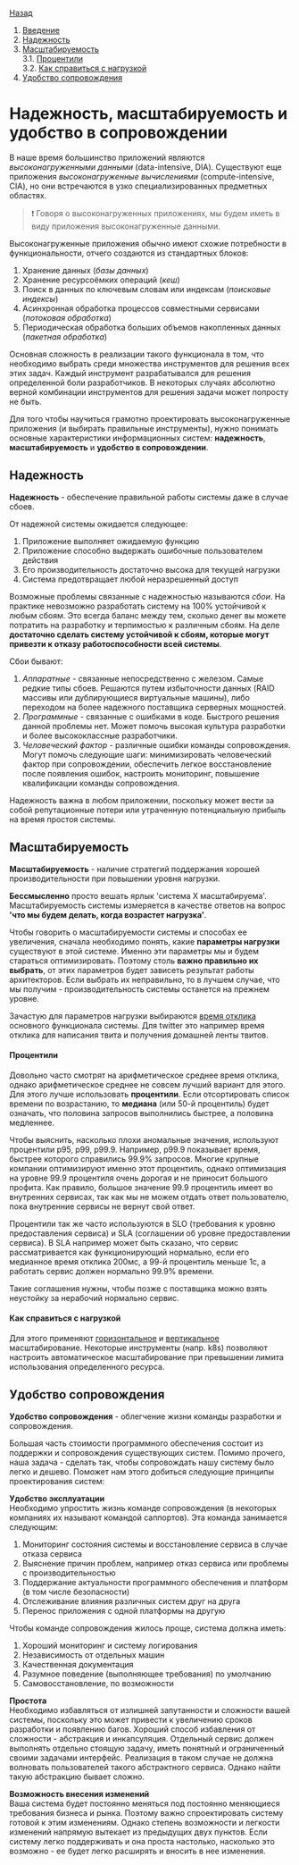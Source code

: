 [Назад](../README.md)

1. [Введение](#надежность,-масштабируемость-и-удобство-в-сопровождении)
2. [Надежность](#надежность)
3. [Масштабируемость](#масштабируемость)  
   3.1. [Процентили](#процентили)  
   3.2. [Как справиться с нагрузкой](#как-справиться-с-нагрузкой)
4. [Удобство сопровождения](#удобство-сопровождения)

# Надежность, масштабируемость и удобство в сопровождении
В наше время большинство приложений являются _высоконагруженными данными_ (data-intensive, DIA). Существуют еще 
приложения _высоконагруженные вычислениями_ (compute-intensive, CIA), но они встречаются в узко специализированных 
предметных областях.

> :exclamation: Говоря о высоконагруженных приложениях, мы будем иметь в виду приложения высоконагруженные данными. 

Высоконагруженные приложения обычно имеют схожие потребности в функциональности, отчего создаются из стандартных блоков:
1) Хранение данных (_базы данных_)
2) Хранение ресурсоёмких операций (_кеш_)
3) Поиск в данных по ключевым словам или индексам (_поисковые индексы_)
4) Асинхронная обработка процессов совместными сервисами (_потоковая обработка_)
5) Периодическая обработка больших объемов накопленных данных (_пакетная обработка_)

Основная сложность в реализации такого функционала в том, что необходимо выбрать среди множества инструментов 
для решения всех этих задач. Каждый инструмент разрабатывался для решения определенной боли разработчиков. В некоторых
случаях абсолютно верной комбинации инструментов для решения задачи может попросту не быть.

Для того чтобы научиться грамотно проектировать высоконагруженные приложения (и выбирать правильные инструменты), 
нужно понимать основные характеристики информационных систем: **надежность**, **масштабируемость** и 
**удобство в сопровождении**.

## Надежность
**Надежность** - обеспечение правильной работы системы даже в случае сбоев.

От надежной системы ожидается следующее:
1) Приложение выполняет ожидаемую функцию
2) Приложение способно выдержать ошибочные пользователем действия
3) Его производительность достаточно высока для текущей нагрузки
4) Система предотвращает любой неразрешенный доступ


Возможные проблемы связанные с надежностью называются _сбои_. На практике невозможно разработать систему на 100% 
устойчивой к любым сбоям. Это всегда баланс между тем, сколько денег вы можете потратить на разработку и терпимостью
к различным сбоям. На деле **достаточно сделать систему устойчивой к сбоям, которые могут привезти к отказу 
работоспособности всей системы**.

Сбои бывают:
1) _Аппаратные_ - связанные непосредственно с железом. Самые редкие типы сбоев. Решаются путем избыточности данных (RAID 
массивы или дублирующиеся виртуальные машины), либо переходом на более надежного поставщика серверных мощностей.
2) _Программные_ - связанные с ошибками в коде. Быстрого решения данной проблемы нет. Может помочь высокая культура 
разработки и более высококлассные разработчики.
3) _Человеческий фактор_ - различные ошибки команды сопровождения. Могут помочь следующие шаги: минимизировать 
человеческий фактор при сопровождении, обеспечить легкое восстановление после появления ошибок, настроить мониторинг, 
повышение квалификации команды сопровождения.

Надежность важна в любом приложении, поскольку может вести за собой репутационные потери или утраченную потенциальную 
прибыль на время простоя системы.

## Масштабируемость
**Масштабируемость** - наличие стратегий поддержания хорошей производительности при повышении уровня нагрузки. 

**Бессмысленно** просто вешать ярлык 'система Х масштабируема'. Масштабируемость системы измеряется в 
качестве ответов на вопрос **'что мы будем делать, когда возрастет нагрузка'**. 

Чтобы говорить о масштабируемости системы и способах ее увеличения, сначала необходимо понять, какие **параметры нагрузки**
существуют в этой системе. Именно эти параметры мы и будем стараться оптимизировать. Поэтому столь **важно правильно их 
выбрать**, от этих параметров будет зависеть результат работы архитекторов. Если выбрать их неправильно, то в лучшем
случае, что мы получим - производительность системы останется на прежнем уровне.

Зачастую для параметров нагрузки выбираются [время отклика](../Definitions.md#время-отклика) основного функционала 
системы. Для twitter это например время отклика для написания твита и получения домашней ленты твитов. 

#### Процентили
Довольно часто смотрят на арифметическое среднее время отклика, однако арифметическое среднее не совсем лучший вариант
для этого. Для этого лучше использовать **процентили**. Если отсортировать список времени по возрастанию, то **медиана**
(или 50-й процентиль) будет означать, что половина запросов выполнились быстрее, а половина медленнее.

Чтобы выяснить, насколько плохи аномальные значения, используют процентили p95, p99, p99.9. Например, p99.9 
показывает время, быстрее которого справились 99.9% запросов. Многие крупные компании оптимизируют именно этот 
процентиль, однако оптимизация на уровне 99.9 процентиля очень дорогая и не приносит большого профита. Как правило, 
большое значение 99.9 процентиль имеет во внутренних сервисах, так как мы не можем отдать ответ пользователю, пока 
внутренние сервисы не вернут свой ответ.

Процентили так же часто используются в SLO (требования к уровню предоставления сервиса) и SLA (соглашении об уровне 
предоставлении сервиса). В SLA например может быть сказано, что сервис рассматривается как функционирующий нормально, 
если его медианное время отклика 200мс, а 99-й процентиль меньше 1с, а работать сервис должен нормально 99.9% времени.

Такие соглашения нужны, чтобы позже с поставщика можно взять неустойку за нерабочий нормально сервис.

#### Как справиться с нагрузкой
Для этого применяют [горизонтальное](../Definitions.md#горизонтальное-масштабирование) и
[вертикальное](../Definitions.md#горизонтальное-масштабирование) масштабирование. Некоторые инструменты (напр. k8s) 
позволяют настроить автоматическое масштабирование при превышении лимита использования определенного ресурса.

## Удобство сопровождения
**Удобство сопровождения** - облегчение жизни команды разработки и сопровождения.

Большая часть стоимости программного обеспечения состоит из поддержки и сопровождения существующих систем. Помимо 
прочего, наша задача - сделать так, чтобы сопровождать нашу систему было легко и дешево. Поможет нам этого добиться 
следующие принципы проектирования систем:

**Удобство эксплуатации**  
Необходимо упростить жизнь команде сопровождения (в некоторых компаниях их называют командой саппортов). Эта команда 
занимается следующим:
1) Мониторинг состояния системы и восстановление сервиса в случае отказа сервиса
2) Выяснение причин проблем, например отказ сервиса или проблемы с производительностью
3) Поддержание актуальности программного обеспечения и платформ (в том числе безопасности)
4) Отслеживание влияния различных систем друг на друга
5) Перенос приложения с одной платформы на другую

Чтобы команде сопровождения жилось проще, система должна иметь:
1) Хороший мониторинг и систему логирования
2) Независимость от отдельных машин
3) Качественная документация 
4) Разумное поведение (выполняющее требования) по умолчанию
5) Самовосстановление, по возможности

**Простота**  
Необходимо избавляться от излишней запутанности и сложности вашей системы, поскольку это может привести к увеличению
сроков разработки и появлению багов. Хороший способ избавления от сложности - абстракция и инкапсуляция. Отдельный 
сервис должен выполнять отдельно стоящую задачу, иметь понятный и ограниченный своими задачами интерфейс. Реализация 
в таком случае не должна волновать пользователей такого абстрактного сервиса. Однако найти такую абстракцию бывает 
сложно.

**Возможность внесения изменений**  
Ваша система будет постоянно меняться под постоянно меняющиеся требования бизнеса и рынка. Поэтому важно спроектировать
систему готовой к этим изменениям. Однако степень возможности и легкости изменений напрямую вытекает из предыдущих двух
пунктов. Если систему легко поддерживать и она проста настолько, насколько это возможно - ее будет легко расширять и 
вносить в нее изменения. 